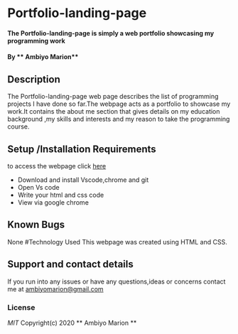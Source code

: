 # Portfolio-landing-page
#### The Portfolio-landing-page is simply a web portfolio showcasing my programming work
#### By ** Ambiyo Marion**
## Description
The Portfolio-landing-page web page describes the list of programming projects I have done so far.The webpage acts as a portfolio to showcase my work.It contains the about me section that gives details on my education background ,my skills and interests and my reason to take the programming course.
## Setup /Installation Requirements 
to access the webpage click [here](https://ambiyo-marion.github.io/Portfolio-landing-page/)
* Download and install Vscode,chrome and git
* Open Vs code
* Write your html and css code
* View via google chrome
## Known Bugs
None
#Technology Used
This webpage was created using HTML and CSS.
## Support and contact details
If you run into any issues or have any questions,ideas or concerns contact me at ambiyomarion@gmail.com
### License
*MIT*
Copyright(c) 2020 ** Ambiyo Marion **
